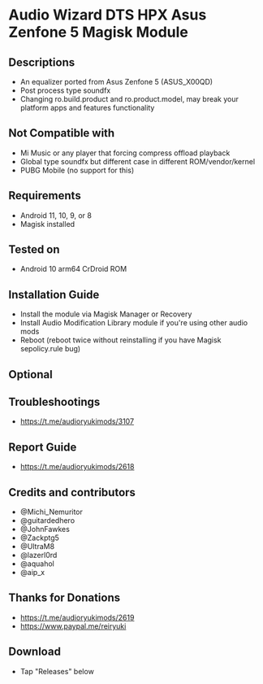 # Audio Wizard DTS HPX Asus Zenfone 5 Magisk Module

## Descriptions
- An equalizer ported from Asus Zenfone 5 (ASUS_X00QD)
- Post process type soundfx
- Changing ro.build.product and ro.product.model, may break your platform apps and features functionality

## Not Compatible with
- Mi Music or any player that forcing compress offload playback
- Global type soundfx but different case in different ROM/vendor/kernel
- PUBG Mobile (no support for this)

## Requirements
- Android 11, 10, 9, or 8
- Magisk installed

## Tested on
- Android 10 arm64 CrDroid ROM

## Installation Guide
- Install the module via Magisk Manager or Recovery
- Install Audio Modification Library module if you're using other audio mods
- Reboot (reboot twice without reinstalling if you have Magisk sepolicy.rule bug)

## Optional

## Troubleshootings
- https://t.me/audioryukimods/3107

## Report Guide
- https://t.me/audioryukimods/2618

## Credits and contributors
- @Michi_Nemuritor
- @guitardedhero
- @JohnFawkes
- @Zackptg5
- @UltraM8
- @lazerl0rd
- @aquahol
- @aip_x

## Thanks for Donations
- https://t.me/audioryukimods/2619
- https://www.paypal.me/reiryuki

## Download
- Tap "Releases" below
